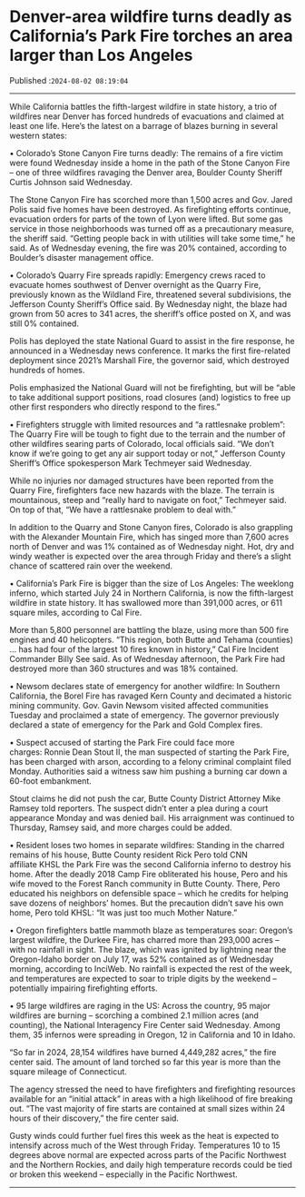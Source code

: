 # Denver-area wildfire turns deadly as California’s Park Fire torches an area larger than Los Angeles

Published :`2024-08-02 08:19:04`

---

While California battles the fifth-largest wildfire in state history, a trio of wildfires near Denver has forced hundreds of evacuations and claimed at least one life. Here’s the latest on a barrage of blazes burning in several western states:

• Colorado’s Stone Canyon Fire turns deadly: The remains of a fire victim were found Wednesday inside a home in the path of the Stone Canyon Fire – one of three wildfires ravaging the Denver area, Boulder County Sheriff Curtis Johnson said Wednesday.

The Stone Canyon Fire has scorched more than 1,500 acres and Gov. Jared Polis said five homes have been destroyed. As firefighting efforts continue, evacuation orders for parts of the town of Lyon were lifted. But some gas service in those neighborhoods was turned off as a precautionary measure, the sheriff said. “Getting people back in with utilities will take some time,” he said. As of Wednesday evening, the fire was 20% contained, according to Boulder’s disaster management office.

• Colorado’s Quarry Fire spreads rapidly: Emergency crews raced to evacuate homes southwest of Denver overnight as the Quarry Fire, previously known as the Wildland Fire, threatened several subdivisions, the Jefferson County Sheriff’s Office said. By Wednesday night, the blaze had grown from 50 acres to 341 acres, the sheriff’s office posted on X, and was still 0% contained.

Polis has deployed the state National Guard to assist in the fire response, he announced in a Wednesday news conference. It marks the first fire-related deployment since 2021’s Marshall Fire, the governor said, which destroyed hundreds of homes.

Polis emphasized the National Guard will not be firefighting, but will be “able to take additional support positions, road closures (and) logistics to free up other first responders who directly respond to the fires.”

• Firefighters struggle with limited resources and “a rattlesnake problem”: The Quarry Fire will be tough to fight due to the terrain and the number of other wildfires searing parts of Colorado, local officials said. “We don’t know if we’re going to get any air support today or not,” Jefferson County Sheriff’s Office spokesperson Mark Techmeyer said Wednesday.

While no injuries nor damaged structures have been reported from the Quarry Fire, firefighters face new hazards with the blaze. The terrain is mountainous, steep and “really hard to navigate on foot,” Techmeyer said. On top of that, “We have a rattlesnake problem to deal with.”

In addition to the Quarry and Stone Canyon fires, Colorado is also grappling with the Alexander Mountain Fire, which has singed more than 7,600 acres north of Denver and was 1% contained as of Wednesday night. Hot, dry and windy weather is expected over the area through Friday and there’s a slight chance of scattered rain over the weekend.

• California’s Park Fire is bigger than the size of Los Angeles: The weeklong inferno, which started July 24 in Northern California, is now the fifth-largest wildfire in state history. It has swallowed more than 391,000 acres, or 611 square miles, according to Cal Fire.

More than 5,800 personnel are battling the blaze, using more than 500 fire engines and 40 helicopters. “This region, both Butte and Tehama (counties) … has had four of the largest 10 fires known in history,” Cal Fire Incident Commander Billy See said. As of Wednesday afternoon, the Park Fire had destroyed more than 360 structures and was 18% contained.

• Newsom declares state of emergency for another wildfire: In Southern California, the Borel Fire has ravaged Kern County and decimated a historic mining community. Gov. Gavin Newsom visited affected communities Tuesday and proclaimed a state of emergency. The governor previously declared a state of emergency for the Park and Gold Complex fires.

• Suspect accused of starting the Park Fire could face more charges: Ronnie Dean Stout II, the man suspected of starting the Park Fire, has been charged with arson, according to a felony criminal complaint filed Monday. Authorities said a witness saw him pushing a burning car down a 60-foot embankment.

Stout claims he did not push the car, Butte County District Attorney Mike Ramsey told reporters. The suspect didn’t enter a plea during a court appearance Monday and was denied bail. His arraignment was continued to Thursday, Ramsey said, and more charges could be added.

• Resident loses two homes in separate wildfires: Standing in the charred remains of his house, Butte County resident Rick Pero told CNN affiliate KHSL the Park Fire was the second California inferno to destroy his home. After the deadly 2018 Camp Fire obliterated his house, Pero and his wife moved to the Forest Ranch community in Butte County. There, Pero educated his neighbors on defensible space – which he credits for helping save dozens of neighbors’ homes. But the precaution didn’t save his own home, Pero told KHSL: “It was just too much Mother Nature.”

• Oregon firefighters battle mammoth blaze as temperatures soar: Oregon’s largest wildfire, the Durkee Fire, has charred more than 293,000 acres – with no rainfall in sight. The blaze, which was ignited by lightning near the Oregon-Idaho border on July 17, was 52% contained as of Wednesday morning, according to InciWeb. No rainfall is expected the rest of the week, and temperatures are expected to soar to triple digits by the weekend – potentially impairing firefighting efforts.

• 95 large wildfires are raging in the US: Across the country, 95 major wildfires are burning – scorching a combined 2.1 million acres (and counting), the National Interagency Fire Center said Wednesday. Among them, 35 infernos were spreading in Oregon, 12 in California and 10 in Idaho.

“So far in 2024, 28,154 wildfires have burned 4,449,282 acres,” the fire center said. The amount of land torched so far this year is more than the square mileage of Connecticut.

The agency stressed the need to have firefighters and firefighting resources available for an “initial attack” in areas with a high likelihood of fire breaking out. “The vast majority of fire starts are contained at small sizes within 24 hours of their discovery,” the fire center said.

Gusty winds could further fuel fires this week as the heat is expected to intensify across much of the West through Friday. Temperatures 10 to 15 degrees above normal are expected across parts of the Pacific Northwest and the Northern Rockies, and daily high temperature records could be tied or broken this weekend – especially in the Pacific Northwest.

---

